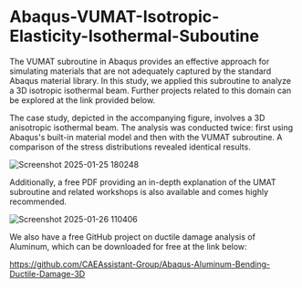 # Abaqus-VUMAT-Isotropic-Elasticity-Isothermal-Suboutine
The VUMAT subroutine in Abaqus provides an effective approach for simulating materials that are not adequately captured by the standard Abaqus material library. In this study, we applied this subroutine to analyze a 3D isotropic isothermal beam. Further projects related to this domain can be explored at the link provided below.

The case study, depicted in the accompanying figure, involves a 3D anisotropic isothermal beam. The analysis was conducted twice: first using Abaqus's built-in material model and then with the VUMAT subroutine. A comparison of the stress distributions revealed identical results.

![Screenshot 2025-01-25 180248](https://github.com/user-attachments/assets/e6d27c08-0404-487c-8c2e-fbc7622eb129)

Additionally, a free PDF providing an in-depth explanation of the UMAT subroutine and related workshops is also available and comes highly recommended.

![Screenshot 2025-01-26 110406](https://github.com/user-attachments/assets/2d9ad201-72de-4575-ad5f-60b5500d7c85)

We also have a free GitHub project on ductile damage analysis of Aluminum, which can be downloaded for free at the link below:

https://github.com/CAEAssistant-Group/Abaqus-Aluminum-Bending-Ductile-Damage-3D

